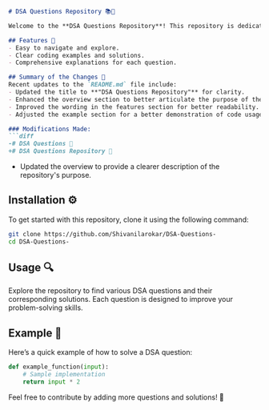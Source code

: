 ```markdown
# DSA Questions Repository 📚🤖

Welcome to the **DSA Questions Repository**! This repository is dedicated to helping developers enhance their problem-solving skills through a collection of Data Structures and Algorithms (DSA) questions and solutions.

## Features 🚀
- Easy to navigate and explore.
- Clear coding examples and solutions.
- Comprehensive explanations for each question.

## Summary of the Changes 📝
Recent updates to the `README.md` file include:
- Updated the title to **"DSA Questions Repository"** for clarity.
- Enhanced the overview section to better articulate the purpose of the repository.
- Improved the wording in the features section for better readability.
- Adjusted the example section for a better demonstration of code usage.

### Modifications Made:
```diff
-# DSA Questions 📖
+# DSA Questions Repository 📖
```

- Updated the overview to provide a clearer description of the repository's purpose.

## Installation ⚙️
To get started with this repository, clone it using the following command:
```bash
git clone https://github.com/Shivanilarokar/DSA-Questions-
cd DSA-Questions-
```

## Usage 🔍
Explore the repository to find various DSA questions and their corresponding solutions. Each question is designed to improve your problem-solving skills.

## Example 🤖
Here’s a quick example of how to solve a DSA question:
```python
def example_function(input):
    # Sample implementation
    return input * 2
```

Feel free to contribute by adding more questions and solutions! 🚀
```
